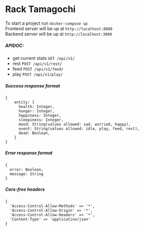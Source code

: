 # Rack Tamagochi
To start a project run `docker-compose up`  
Frontend server will be up at `http://localhost:8080`  
Backend server will be up at `http://localhost:3000`  

##### APIDOC:

- get current stats `GET /api/v1/`
- rest `POST /api/v1/rest/`
- feed `POST /api/v1/feed/`
- play `POST /api/v1/play/`

##### Success response format 

```
{
    entity: {
      health: Integer,
      hunger: Integer,
      happiness: Integer,
      sleepiness: Integer,
      mood: String(values allowed: sad, worried, happy),
      event: String(values allowed: idle, play, feed, rest),
      dead: Boolean,
    }
}
```

##### Error response format

```
{
  error: Boolean,
  message: String
}
```


##### Cors-free headers 
```
{
  'Access-Control-Allow-Methods' => '*',
  'Access-Control-Allow-Origin' => '*',
  'Access-Control-Allow-Headers' => '*',
  'Content-Type' => 'application/json'
}
```